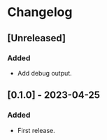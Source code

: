 # Changelog

## [Unreleased]

### Added

* Add debug output.

## [0.1.0] - 2023-04-25

### Added

- First release.

<!-- cf. https://keepachangelog.com/ -->
